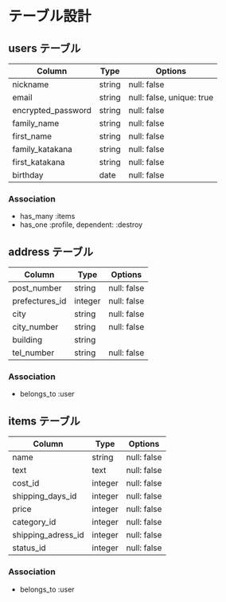 # テーブル設計

## users テーブル

| Column             | Type    | Options     |
| ------------------ | ------- | ----------- |
| nickname           | string  | null: false |
| email              | string  | null: false, unique: true |
| encrypted_password | string  | null: false |
| family_name        | string  | null: false |
| first_name         | string  | null: false |
| family_katakana    | string  | null: false |
| first_katakana     | string  | null: false |
| birthday           | date    | null: false |

### Association

- has_many :items 
- has_one :profile, dependent: :destroy

## address テーブル

| Column          | Type       | Options                        |
| --------------- | ---------- | ------------------------------ |
| post_number     | string     | null: false                    |
| prefectures_id  | integer    | null: false                    |
| city            | string     | null: false                    |
| city_number     | string     | null: false                    |
| building        | string     |                                |
| tel_number      | string     | null: false                    |

### Association

- belongs_to :user


## items テーブル

| Column             | Type       | Options                        |
| ------------------ | ---------- | ------------------------------ |
| name               | string     | null: false                    |
| text               | text       | null: false                    |
| cost_id            | integer    | null: false                    |
| shipping_days_id   | integer    | null: false                    |
| price              | integer    | null: false                    |
| category_id        | integer    | null: false                    |
| shipping_adress_id | integer    | null: false                    |
| status_id          | integer    | null: false                    |

### Association

- belongs_to :user 
